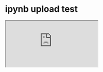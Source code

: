 # ipynb upload test


<p>
  <iframe
    src="https://nbviewer.org/gist/ShawnKim2/b76bccd991452b5d817bcda82b3ea770"
    width: 400px;
    border: 1px solid #eee;
    border-bottom: 40px solid #eee;
    border-radius: 4px;
    height: 400px;
    scrolling="yes">
  </iframe>
</p>
